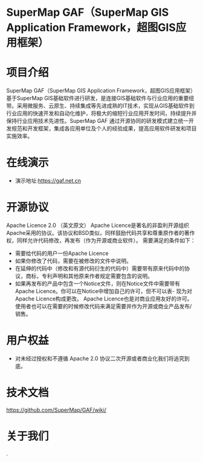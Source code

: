 # SuperMap GAF（SuperMap GIS Application Framework，超图GIS应用框架）



# 项目介绍

SuperMap GAF（SuperMap GIS Application Framework，超图GIS应用框架）基于SuperMap GIS基础软件进行研发，是连接GIS基础软件与行业应用的重要纽带。采用微服务、云原生、持续集成等先进成熟的IT技术，实现从GIS基础软件到行业应用的快速开发和自动化维护，将极大的缩短行业应用开发时间，持续提升并保持行业应用技术先进性。SuperMap GAF 通过开源协同的研发模式建立统一开发规范和开发框架，集成各应用单位及个人的经验成果，提高应用软件研发和项目实施效率。


# 在线演示

- 演示地址:https://gaf.net.cn

# 开源协议
Apache Licence 2.0 （英文原文） Apache Licence是著名的非盈利开源组织Apache采用的协议。该协议和BSD类似，同样鼓励代码共享和尊重原作者的著作权，同样允许代码修改，再发布（作为开源或商业软件）。 需要满足的条件如下：

- 需要给代码的用户一份Apache Licence
- 如果你修改了代码，需要在被修改的文件中说明。
- 在延伸的代码中（修改和有源代码衍生的代码中）需要带有原来代码中的协议，商标，专利声明和其他原来作者规定需要包含的说明。
- 如果再发布的产品中包含一个Notice文件，则在Notice文件中需要带有Apache Licence。你可以在Notice中增加自己的许可，但不可以表- 现为对Apache Licence构成更改。 Apache Licence也是对商业应用友好的许可。使用者也可以在需要的时候修改代码来满足需要并作为开源或商业产品发布/销售。

# 用户权益

- 对未经过授权和不遵循 Apache 2.0 协议二次开源或者商业化我们将追究到底。

# 技术文档

https://github.com/SuperMap/GAF/wiki/

# 关于我们

.



